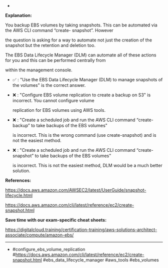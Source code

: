 *

**Explanation:**

You backup EBS volumes by taking snapshots. This can be automated via the AWS CLI command “create- snapshot”. However

the question is asking for a way to automate not just the creation of the snapshot but the retention and deletion too.

The EBS Data Lifecycle Manager (DLM) can automate all of these actions for you and this can be performed centrally from

within the management console.

* ✅ :  "Use the EBS Data Lifecycle Manager (DLM) to manage snapshots of the volumes" is the correct answer.

* ❌ :  "Configure EBS volume replication to create a backup on S3" is incorrect. You cannot configure volume

  replication for EBS volumes using AWS tools.

* ❌ :  "Create a scheduled job and run the AWS CLI command “create-backup” to take backups of the EBS volumes"

  is incorrect. This is the wrong command (use create-snapshot) and is not the easiest method.

* ❌ :  "Create a scheduled job and run the AWS CLI command “create-snapshot” to take backups of the EBS volumes"

  is incorrect. This is not the easiest method, DLM would be a much better solution.

**References:**

<https://docs.aws.amazon.com/AWSEC2/latest/UserGuide/snapshot-lifecycle.html>

<https://docs.aws.amazon.com/cli/latest/reference/ec2/create-snapshot.html>

**Save time with our exam-specific cheat sheets:**

<https://digitalcloud.training/certification-training/aws-solutions-architect-associate/compute/amazon-ebs/>

----
* #configure_ebs_volume_replication #<https://docs.aws.amazon.com/cli/latest/reference/ec2/create-snapshot.html> #ebs_data_lifecycle_manager #aws_tools #ebs_volumes
